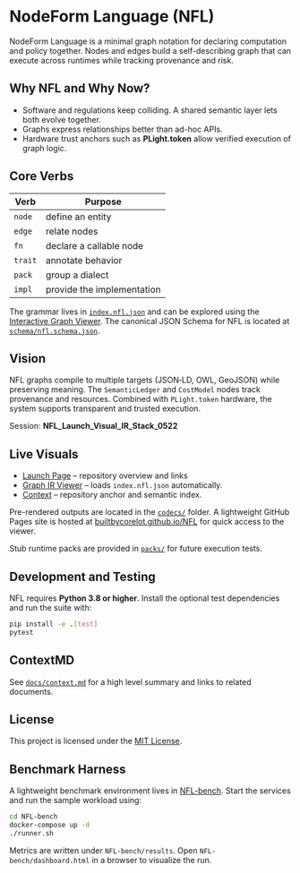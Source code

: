 # NodeForm Language (NFL)

NodeForm Language is a minimal graph notation for declaring computation and policy together. Nodes and edges build a self-describing graph that can execute across runtimes while tracking provenance and risk.

## Why NFL and Why Now?

* Software and regulations keep colliding. A shared semantic layer lets both evolve together.
* Graphs express relationships better than ad-hoc APIs.
* Hardware trust anchors such as **PLight.token** allow verified execution of graph logic.

## Core Verbs

| Verb | Purpose |
|------|---------|
| `node` | define an entity |
| `edge` | relate nodes |
| `fn`   | declare a callable node |
| `trait` | annotate behavior |
| `pack` | group a dialect |
| `impl` | provide the implementation |

The grammar lives in [`index.nfl.json`](index.nfl.json) and can be explored using the [Interactive Graph Viewer](visualizer.html).
The canonical JSON Schema for NFL is located at [`schema/nfl.schema.json`](schema/nfl.schema.json).

## Vision

NFL graphs compile to multiple targets (JSON‑LD, OWL, GeoJSON) while preserving meaning. The `SemanticLedger` and `CostModel` nodes track provenance and resources. Combined with `PLight.token` hardware, the system supports transparent and trusted execution.

Session: **NFL_Launch_Visual_IR_Stack_0522**

## Live Visuals

* [Launch Page](index.html) – repository overview and links
* [Graph IR Viewer](visualizer.html) – loads `index.nfl.json` automatically.
* [Context](docs/context.md) – repository anchor and semantic index.

Pre-rendered outputs are located in the [`codecs/`](codecs/) folder. A lightweight GitHub Pages site is hosted at [builtbycorelot.github.io/NFL](https://builtbycorelot.github.io/NFL) for quick access to the viewer.

Stub runtime packs are provided in [`packs/`](packs/) for future execution tests.

## Development and Testing

NFL requires **Python&nbsp;3.8 or higher**. Install the optional test dependencies and run the suite with:

```bash
pip install -e .[test]
pytest
```

## ContextMD

See [`docs/context.md`](docs/context.md) for a high level summary and links to related documents.

## License

This project is licensed under the [MIT License](LICENSE).

## Benchmark Harness

A lightweight benchmark environment lives in [NFL-bench](NFL-bench/). Start the services and run the sample workload using:

```bash
cd NFL-bench
docker-compose up -d
./runner.sh
```

Metrics are written under `NFL-bench/results`. Open `NFL-bench/dashboard.html` in a browser to visualize the run.
